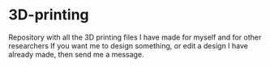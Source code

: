 # 3D-printing
Repository with all the 3D printing files I have made for myself and for other researchers
If you want me to design something, or edit a design I have already made, then send me a message.

